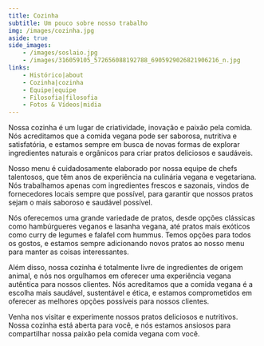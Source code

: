 ```yaml
---
title: Cozinha
subtitle: Um pouco sobre nosso trabalho
img: /images/cozinha.jpg
aside: true
side_images:
    - /images/soslaio.jpg
    - /images/316059105_572656088192788_6905929026821906216_n.jpg
links:
    - Histórico|about
    - Cozinha|cozinha
    - Equipe|equipe
    - Filosofia|filosofia
    - Fotos & Vídeos|midia
---
```


Nossa cozinha é um lugar de criatividade, inovação e paixão pela comida. Nós acreditamos que a comida vegana pode ser saborosa, nutritiva e satisfatória, e estamos sempre em busca de novas formas de explorar ingredientes naturais e orgânicos para criar pratos deliciosos e saudáveis.

Nosso menu é cuidadosamente elaborado por nossa equipe de chefs talentosos, que têm anos de experiência na culinária vegana e vegetariana. Nós trabalhamos apenas com ingredientes frescos e sazonais, vindos de fornecedores locais sempre que possível, para garantir que nossos pratos sejam o mais saboroso e saudável possível.

Nós oferecemos uma grande variedade de pratos, desde opções clássicas como hambúrgueres veganos e lasanha vegana, até pratos mais exóticos como curry de legumes e falafel com hummus. Temos opções para todos os gostos, e estamos sempre adicionando novos pratos ao nosso menu para manter as coisas interessantes.

Além disso, nossa cozinha é totalmente livre de ingredientes de origem animal, e nós nos orgulhamos em oferecer uma experiência vegana autêntica para nossos clientes. Nós acreditamos que a comida vegana é a escolha mais saudável, sustentável e ética, e estamos comprometidos em oferecer as melhores opções possíveis para nossos clientes.

Venha nos visitar e experimente nossos pratos deliciosos e nutritivos. Nossa cozinha está aberta para você, e nós estamos ansiosos para compartilhar nossa paixão pela comida vegana com você.